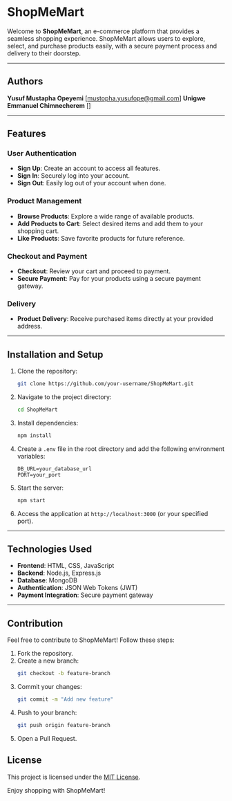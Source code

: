 # ShopMeMart

Welcome to **ShopMeMart**, an e-commerce platform that provides a seamless shopping experience. ShopMeMart allows users to explore, select, and purchase products easily, with a secure payment process and delivery to their doorstep.

---

## Authors
**Yusuf Mustapha Opeyemi** [mustopha.yusufope@gmail.com]
**Unigwe Emmanuel Chimnecherem** []

---

## Features

### User Authentication
- **Sign Up**: Create an account to access all features.
- **Sign In**: Securely log into your account.
- **Sign Out**: Easily log out of your account when done.

### Product Management
- **Browse Products**: Explore a wide range of available products.
- **Add Products to Cart**: Select desired items and add them to your shopping cart.
- **Like Products**: Save favorite products for future reference.

### Checkout and Payment
- **Checkout**: Review your cart and proceed to payment.
- **Secure Payment**: Pay for your products using a secure payment gateway.

### Delivery
- **Product Delivery**: Receive purchased items directly at your provided address.

---

## Installation and Setup

1. Clone the repository:
   ```bash
   git clone https://github.com/your-username/ShopMeMart.git
   ```

2. Navigate to the project directory:
   ```bash
   cd ShopMeMart
   ```

3. Install dependencies:
   ```bash
   npm install
   ```

4. Create a `.env` file in the root directory and add the following environment variables:
   ```env
   DB_URL=your_database_url
   PORT=your_port
   ```

5. Start the server:
   ```bash
   npm start
   ```

6. Access the application at `http://localhost:3000` (or your specified port).

---

## Technologies Used
- **Frontend**: HTML, CSS, JavaScript
- **Backend**: Node.js, Express.js
- **Database**: MongoDB
- **Authentication**: JSON Web Tokens (JWT)
- **Payment Integration**: Secure payment gateway

---

## Contribution
Feel free to contribute to ShopMeMart! Follow these steps:
1. Fork the repository.
2. Create a new branch:
   ```bash
   git checkout -b feature-branch
   ```
3. Commit your changes:
   ```bash
   git commit -m "Add new feature"
   ```
4. Push to your branch:
   ```bash
   git push origin feature-branch
   ```
5. Open a Pull Request.



## License
This project is licensed under the [MIT License](LICENSE).

Enjoy shopping with ShopMeMart!

